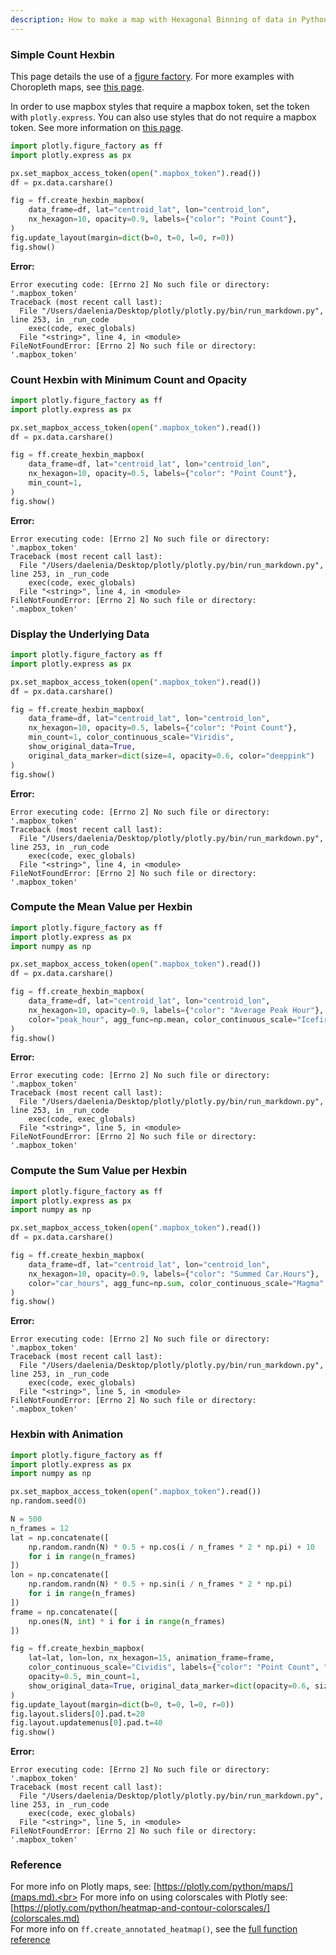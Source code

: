 ```yaml
---
description: How to make a map with Hexagonal Binning of data in Python with Plotly.
---
```


### Simple Count Hexbin

This page details the use of a [figure factory](figure-factories.md). For more examples with Choropleth maps, see [this page](choropleth-maps.md).

In order to use mapbox styles that require a mapbox token, set the token with `plotly.express`. You can also use styles that do not require a mapbox token. See more information on [this page](../mapbox-layers/).

```python
import plotly.figure_factory as ff
import plotly.express as px

px.set_mapbox_access_token(open(".mapbox_token").read())
df = px.data.carshare()

fig = ff.create_hexbin_mapbox(
    data_frame=df, lat="centroid_lat", lon="centroid_lon",
    nx_hexagon=10, opacity=0.9, labels={"color": "Point Count"},
)
fig.update_layout(margin=dict(b=0, t=0, l=0, r=0))
fig.show()
```

**Error:**
```
Error executing code: [Errno 2] No such file or directory: '.mapbox_token'
Traceback (most recent call last):
  File "/Users/daelenia/Desktop/plotly/plotly.py/bin/run_markdown.py", line 253, in _run_code
    exec(code, exec_globals)
  File "<string>", line 4, in <module>
FileNotFoundError: [Errno 2] No such file or directory: '.mapbox_token'
```

### Count Hexbin with Minimum Count and Opacity

```python
import plotly.figure_factory as ff
import plotly.express as px

px.set_mapbox_access_token(open(".mapbox_token").read())
df = px.data.carshare()

fig = ff.create_hexbin_mapbox(
    data_frame=df, lat="centroid_lat", lon="centroid_lon",
    nx_hexagon=10, opacity=0.5, labels={"color": "Point Count"},
    min_count=1,
)
fig.show()
```

**Error:**
```
Error executing code: [Errno 2] No such file or directory: '.mapbox_token'
Traceback (most recent call last):
  File "/Users/daelenia/Desktop/plotly/plotly.py/bin/run_markdown.py", line 253, in _run_code
    exec(code, exec_globals)
  File "<string>", line 4, in <module>
FileNotFoundError: [Errno 2] No such file or directory: '.mapbox_token'
```

### Display the Underlying Data

```python
import plotly.figure_factory as ff
import plotly.express as px

px.set_mapbox_access_token(open(".mapbox_token").read())
df = px.data.carshare()

fig = ff.create_hexbin_mapbox(
    data_frame=df, lat="centroid_lat", lon="centroid_lon",
    nx_hexagon=10, opacity=0.5, labels={"color": "Point Count"},
    min_count=1, color_continuous_scale="Viridis",
    show_original_data=True,
    original_data_marker=dict(size=4, opacity=0.6, color="deeppink")
)
fig.show()
```

**Error:**
```
Error executing code: [Errno 2] No such file or directory: '.mapbox_token'
Traceback (most recent call last):
  File "/Users/daelenia/Desktop/plotly/plotly.py/bin/run_markdown.py", line 253, in _run_code
    exec(code, exec_globals)
  File "<string>", line 4, in <module>
FileNotFoundError: [Errno 2] No such file or directory: '.mapbox_token'
```

### Compute the Mean Value per Hexbin

```python
import plotly.figure_factory as ff
import plotly.express as px
import numpy as np

px.set_mapbox_access_token(open(".mapbox_token").read())
df = px.data.carshare()

fig = ff.create_hexbin_mapbox(
    data_frame=df, lat="centroid_lat", lon="centroid_lon",
    nx_hexagon=10, opacity=0.9, labels={"color": "Average Peak Hour"},
    color="peak_hour", agg_func=np.mean, color_continuous_scale="Icefire", range_color=[0,23]
)
fig.show()
```

**Error:**
```
Error executing code: [Errno 2] No such file or directory: '.mapbox_token'
Traceback (most recent call last):
  File "/Users/daelenia/Desktop/plotly/plotly.py/bin/run_markdown.py", line 253, in _run_code
    exec(code, exec_globals)
  File "<string>", line 5, in <module>
FileNotFoundError: [Errno 2] No such file or directory: '.mapbox_token'
```

### Compute the Sum Value per Hexbin

```python
import plotly.figure_factory as ff
import plotly.express as px
import numpy as np

px.set_mapbox_access_token(open(".mapbox_token").read())
df = px.data.carshare()

fig = ff.create_hexbin_mapbox(
    data_frame=df, lat="centroid_lat", lon="centroid_lon",
    nx_hexagon=10, opacity=0.9, labels={"color": "Summed Car.Hours"},
    color="car_hours", agg_func=np.sum, color_continuous_scale="Magma"
)
fig.show()
```

**Error:**
```
Error executing code: [Errno 2] No such file or directory: '.mapbox_token'
Traceback (most recent call last):
  File "/Users/daelenia/Desktop/plotly/plotly.py/bin/run_markdown.py", line 253, in _run_code
    exec(code, exec_globals)
  File "<string>", line 5, in <module>
FileNotFoundError: [Errno 2] No such file or directory: '.mapbox_token'
```

### Hexbin with Animation

```python
import plotly.figure_factory as ff
import plotly.express as px
import numpy as np

px.set_mapbox_access_token(open(".mapbox_token").read())
np.random.seed(0)

N = 500
n_frames = 12
lat = np.concatenate([
    np.random.randn(N) * 0.5 + np.cos(i / n_frames * 2 * np.pi) + 10
    for i in range(n_frames)
])
lon = np.concatenate([
    np.random.randn(N) * 0.5 + np.sin(i / n_frames * 2 * np.pi)
    for i in range(n_frames)
])
frame = np.concatenate([
    np.ones(N, int) * i for i in range(n_frames)
])

fig = ff.create_hexbin_mapbox(
    lat=lat, lon=lon, nx_hexagon=15, animation_frame=frame,
    color_continuous_scale="Cividis", labels={"color": "Point Count", "frame": "Period"},
    opacity=0.5, min_count=1,
    show_original_data=True, original_data_marker=dict(opacity=0.6, size=4, color="deeppink")
)
fig.update_layout(margin=dict(b=0, t=0, l=0, r=0))
fig.layout.sliders[0].pad.t=20
fig.layout.updatemenus[0].pad.t=40
fig.show()
```

**Error:**
```
Error executing code: [Errno 2] No such file or directory: '.mapbox_token'
Traceback (most recent call last):
  File "/Users/daelenia/Desktop/plotly/plotly.py/bin/run_markdown.py", line 253, in _run_code
    exec(code, exec_globals)
  File "<string>", line 5, in <module>
FileNotFoundError: [Errno 2] No such file or directory: '.mapbox_token'
```

### Reference

For more info on Plotly maps, see: [https://plotly.com/python/maps/](maps.md).<br> For more info on using colorscales with Plotly see: [https://plotly.com/python/heatmap-and-contour-colorscales/](colorscales.md) <br>For more info on `ff.create_annotated_heatmap()`, see the [full function reference](/reference/figure-factory.md#plotly.figure_factory.create_hexbin_mapbox)
